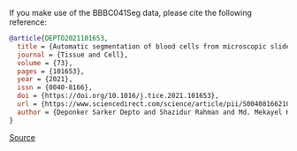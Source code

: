 If you make use of the BBBC041Seg data, please cite the following reference:

``` bibTex
@article{DEPTO2021101653,
  title = {Automatic segmentation of blood cells from microscopic slides: A comparative analysis},
  journal = {Tissue and Cell},
  volume = {73},
  pages = {101653},
  year = {2021},
  issn = {0040-8166},
  doi = {https://doi.org/10.1016/j.tice.2021.101653},
  url = {https://www.sciencedirect.com/science/article/pii/S0040816621001695},
  author = {Deponker Sarker Depto and Shazidur Rahman and Md. Mekayel Hosen and Mst Shapna Akter and Tamanna Rahman Reme and Aimon Rahman and Hasib Zunair and M. Sohel Rahman and M.R.C. Mahdy}
}
```

[Source](https://github.com/Deponker/Blood-cell-segmentation-dataset#citation)